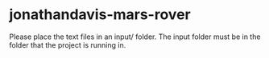 # jonathandavis-mars-rover

Please place the text files in an input/ folder.
The input folder must be in the folder that the project is running in.

